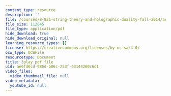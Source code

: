 ```yaml
---
content_type: resource
description: ''
file: /courses/8-821-string-theory-and-holographic-duality-fall-2014/ae6fd6cd986db06c253f63144260c6d1_k6HCdJ9lKho.pdf
file_size: 112645
file_type: application/pdf
hide_download: true
hide_download_original: null
learning_resource_types: []
license: https://creativecommons.org/licenses/by-nc-sa/4.0/
ocw_type: OCWFile
resourcetype: Document
title: 3play pdf file
uid: ae6fd6cd-986d-b06c-253f-63144260c6d1
video_files:
  video_thumbnail_file: null
video_metadata:
  youtube_id: null
---
```

